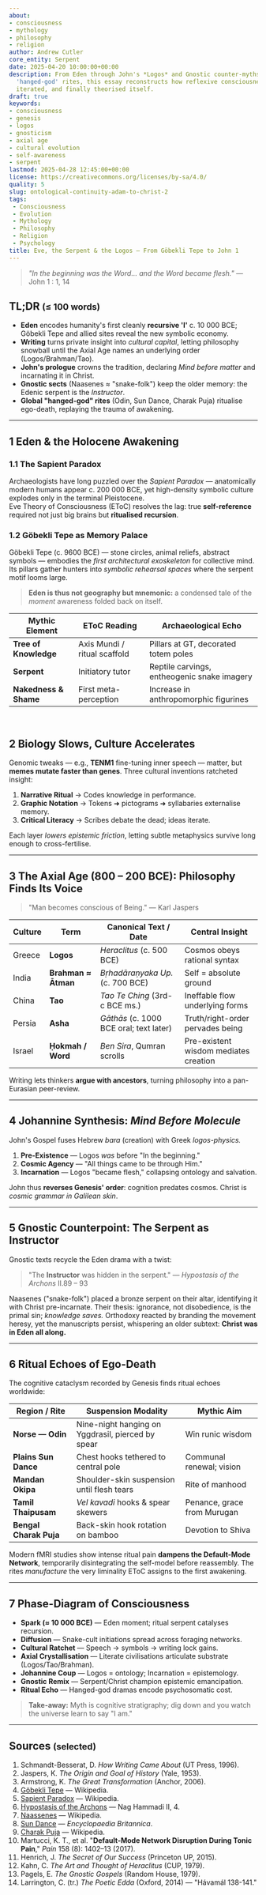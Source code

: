 ```yaml
---
about:
- consciousness
- mythology
- philosophy
- religion
author: Andrew Cutler
core_entity: Serpent
date: 2025-04-20 10:00:00+00:00
description: From Eden through John's *Logos* and Gnostic counter-myths to global
  'hanged-god' rites, this essay reconstructs how reflexive consciousness emerged,
  iterated, and finally theorised itself.
draft: true
keywords:
- consciousness
- genesis
- logos
- gnosticism
- axial age
- cultural evolution
- self-awareness
- serpent
lastmod: 2025-04-28 12:45:00+00:00
license: https://creativecommons.org/licenses/by-sa/4.0/
quality: 5
slug: ontological-continuity-adam-to-christ-2
tags:
 - Consciousness
 - Evolution
 - Mythology
 - Philosophy
 - Religion
 - Psychology
title: Eve, the Serpent & the Logos — From Göbekli Tepe to John 1
---
```


> *"In the beginning was the Word… and the Word became flesh."* — John 1 : 1, 14

## TL;DR <small>(≤ 100 words)</small>

- **Eden** encodes humanity's first cleanly **recursive 'I'** c. 10 000 BCE; Göbekli Tepe and allied sites reveal the new symbolic economy. 
- **Writing** turns private insight into *cultural capital*, letting philosophy snowball until the Axial Age names an underlying order (Logos/Brahman/Tao). 
- **John's prologue** crowns the tradition, declaring *Mind before matter* and incarnating it in Christ. 
- **Gnostic sects** (Naasenes ≈ "snake-folk") keep the older memory: the Edenic serpent is the *Instructor*. 
- **Global "hanged-god" rites** (Odin, Sun Dance, Charak Puja) ritualise ego-death, replaying the trauma of awakening.

---

## 1  Eden & the Holocene Awakening

### 1.1  The Sapient Paradox

Archaeologists have long puzzled over the *Sapient Paradox* — anatomically modern humans appear c. 200 000 BCE, yet high-density symbolic culture explodes only in the terminal Pleistocene.  
Eve Theory of Consciousness (EToC) resolves the lag: true **self-reference** required not just big brains but **ritualised recursion**.  

### 1.2  Göbekli Tepe as Memory Palace  

Göbekli Tepe (c. 9600 BCE) — stone circles, animal reliefs, abstract symbols — embodies the *first architectural exoskeleton* for collective mind. Its pillars gather hunters into *symbolic rehearsal spaces* where the serpent motif looms large.  

> **Eden is thus not geography but mnemonic:** a condensed tale of the *moment* awareness folded back on itself.

| Mythic Element | EToC Reading | Archaeological Echo |
|---|---|---|
| **Tree of Knowledge** | Axis Mundi / ritual scaffold | Pillars at GT, decorated totem poles |
| **Serpent** | Initiatory tutor | Reptile carvings, entheogenic snake imagery |
| **Nakedness & Shame** | First meta-perception | Increase in anthropomorphic figurines |

<br>

## 2 Biology Slows, Culture Accelerates

Genomic tweaks — e.g., **TENM1** fine-tuning inner speech — matter, but **memes mutate faster than genes**. Three cultural inventions ratcheted insight:

1. **Narrative Ritual** → Codes knowledge in performance.
2. **Graphic Notation** → Tokens ➜ pictograms ➜ syllabaries externalise memory.
3. **Critical Literacy** → Scribes debate the dead; ideas iterate.

Each layer *lowers epistemic friction*, letting subtle metaphysics survive long enough to cross-fertilise.

---

## 3  The Axial Age (800 – 200 BCE): Philosophy Finds Its Voice

> "Man becomes conscious of Being." — Karl Jaspers

| Culture | Term | Canonical Text / Date | Central Insight |
|---|---|---|---|
| Greece | **Logos** | *Heraclitus* (c. 500 BCE) | Cosmos obeys rational syntax |
| India | **Brahman ≈ Ātman** | *Bṛhadāraṇyaka Up.* (c. 700 BCE) | Self = absolute ground |
| China | **Tao** | *Tao Te Ching* (3rd-c BCE ms.) | Ineffable flow underlying forms |
| Persia | **Asha** | *Gāthās* (c. 1000 BCE oral; text later) | Truth/right-order pervades being |
| Israel | **Ḥokmah / Word** | *Ben Sira*, Qumran scrolls | Pre-existent wisdom mediates creation |

Writing lets thinkers **argue with ancestors**, turning philosophy into a pan-Eurasian peer-review.

---

## 4  Johannine Synthesis: *Mind Before Molecule*

John's Gospel fuses Hebrew *bara* (creation) with Greek *logos-physics.*  

1. **Pre-Existence** — Logos *was* before "In the beginning."  
2. **Cosmic Agency** — "All things came to be through Him."  
3. **Incarnation** — Logos "became flesh," collapsing ontology and salvation.  

John thus **reverses Genesis' order**: cognition predates cosmos. Christ is *cosmic grammar in Galilean skin*.

---

## 5 Gnostic Counterpoint: The Serpent as Instructor

Gnostic texts recycle the Eden drama with a twist:

> "The **Instructor** was hidden in the serpent." — *Hypostasis of the Archons* II.89 – 93 

Naasenes ("snake-folk") placed a bronze serpent on their altar, identifying it with Christ pre-incarnate. 
Their thesis: ignorance, not disobedience, is the primal sin; *knowledge saves.* 
Orthodoxy reacted by branding the movement heresy, yet the manuscripts persist, whispering an older subtext: **Christ was in Eden all along.**

---

## 6  Ritual Echoes of Ego-Death

The cognitive cataclysm recorded by Genesis finds ritual echoes worldwide:

| Region / Rite | Suspension Modality | Mythic Aim |
|---|---|---|
| **Norse — Odin** | Nine-night hanging on Yggdrasil, pierced by spear | Win runic wisdom |
| **Plains Sun Dance** | Chest hooks tethered to central pole | Communal renewal; vision |
| **Mandan Okipa** | Shoulder-skin suspension until flesh tears | Rite of manhood |
| **Tamil Thaipusam** | *Vel kavadi* hooks & spear skewers | Penance, grace from Murugan |
| **Bengal Charak Puja** | Back-skin hook rotation on bamboo | Devotion to Shiva |

Modern fMRI studies show intense ritual pain **dampens the Default-Mode Network**, temporarily disintegrating the self-model before reassembly. The rites *manufacture* the very liminality EToC assigns to the first awakening.

---

## 7  Phase-Diagram of Consciousness

- **Spark (≈ 10 000 BCE)** — Eden moment; ritual serpent catalyses recursion.  
- **Diffusion** — Snake-cult initiations spread across foraging networks.  
- **Cultural Ratchet** — Speech → symbols → writing lock gains.  
- **Axial Crystallisation** — Literate civilisations articulate substrate (Logos/Tao/Brahman).  
- **Johannine Coup** — Logos = ontology; Incarnation = epistemology.  
- **Gnostic Remix** — Serpent/Christ champion epistemic emancipation.  
- **Ritual Echo** — Hanged-god dramas encode psychosomatic cost.

> **Take-away:** Myth is cognitive stratigraphy; dig down and you watch the universe learn to say "I am."

---

## Sources <small>(selected)</small>

1. Schmandt-Besserat, D. *How Writing Came About* (UT Press, 1996).
2. Jaspers, K. *The Origin and Goal of History* (Yale, 1953).
3. Armstrong, K. *The Great Transformation* (Anchor, 2006).
4. [Göbekli Tepe](https://en.wikipedia.org/wiki/G%C3%B6bekli_Tepe) — Wikipedia.
5. [Sapient Paradox](https://en.wikipedia.org/wiki/Sapient_paradox) — Wikipedia.
6. [Hypostasis of the Archons](https://en.wikipedia.org/wiki/Hypostasis_of_the_Archons) — Nag Hammadi II, 4.
7. [Naassenes](https://en.wikipedia.org/wiki/Naassenes) — Wikipedia.
8. [Sun Dance](https://www.britannica.com/topic/Sun-Dance) — *Encyclopaedia Britannica*.
9. [Charak Puja](https://en.wikipedia.org/wiki/Charak_Puja) — Wikipedia.
10. Martucci, K. T., et al. "**Default-Mode Network Disruption During Tonic Pain**," *Pain* 158 (8): 1402–13 (2017).
11. Henrich, J. *The Secret of Our Success* (Princeton UP, 2015).
12. Kahn, C. *The Art and Thought of Heraclitus* (CUP, 1979).
13. Pagels, E. *The Gnostic Gospels* (Random House, 1979).
14. Larrington, C. (tr.) *The Poetic Edda* (Oxford, 2014) — "Hávamál 138-141."